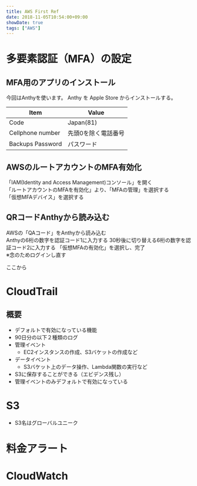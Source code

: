 ```yaml
---
title: AWS First Ref
date: 2018-11-05T10:54:00+09:00
showDate: true
tags: ["AWS"]
---
```


# 多要素認証（MFA）の設定
## MFA用のアプリのインストール
今回はAnthyを使います。
Anthy を Apple Store からインストールする。  

| Item | Value |
|------|-------|
| Code | Japan(81) |
| Cellphone number | 先頭0を除く電話番号 |
| Backups Password | パスワード |

## AWSのルートアカウントのMFA有効化
「IAM(Identity and Access Management)コンソール」を開く  
「ルートアカウントのMFAを有効化」より、「MFAの管理」を選択する  
「仮想MFAデバイス」を選択する

## QRコードAnthyから読み込む
AWSの「QAコード」をAnthyから読み込む  
Anthyの6桁の数字を認証コード1に入力する
30秒後に切り替える6桁の数字を認証コード2に入力する
「仮想MFAの有効化」を選択し、完了  
※念のためログインし直す

ここから

# CloudTrail
## 概要
- デフォルトで有効になっている機能
- 90日分の以下２種類のログ
- 管理イベント
  - EC2インスタンスの作成、S3バケットの作成など
- データイベント
  - S3バケット上のデータ操作、Lambda関数の実行など
- S3に保存することができる（エビデンス残し）
- 管理イベントのみデフォルトで有効になっている

# S3
- S3名はグローバルユニーク

# 料金アラート
# CloudWatch
